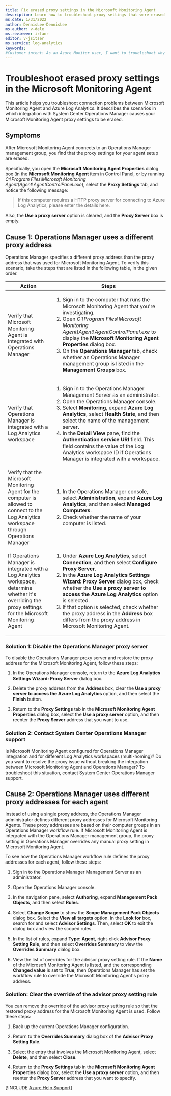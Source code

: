 ```yaml
---
title: Fix erased proxy settings in the Microsoft Monitoring Agent
description: Learn how to troubleshoot proxy settings that were erased for the Microsoft Monitoring Agent because of System Center Operations Manager integration.
ms.date: 1/31/2022
author: DennisLee-DennisLee
ms.author: v-dele
ms.reviewer: irfanr
editor: v-jsitser
ms.service: log-analytics
keywords:
#Customer intent: As an Azure Monitor user, I want to troubleshoot why the proxy settings for my Microsoft Monitoring Agent have disappeared so that I can connect to my Azure Log Analytics workspace to interact with System Center Operations Manager data.
---
```

# Troubleshoot erased proxy settings in the Microsoft Monitoring Agent

This article helps you troubleshoot connection problems between Microsoft Monitoring Agent and Azure Log Analytics. It describes the scenarios in which integration with System Center Operations Manager causes your Microsoft Monitoring Agent proxy settings to be erased.

## Symptoms

After Microsoft Monitoring Agent connects to an Operations Manager management group, you find that the proxy settings for your agent setup are erased.

Specifically, you open the **Microsoft Monitoring Agent Properties** dialog box (in the **Microsoft Monitoring Agent** item in Control Panel, or by running *C:\\Program Files\\Microsoft Monitoring Agent\\Agent\\AgentControlPanel.exe*), select the **Proxy Settings** tab, and notice the following message:

> If this computer requires a HTTP proxy server for connecting to Azure Log Analytics, please enter the details here.

Also, the **Use a proxy server** option is cleared, and the **Proxy Server** box is empty.

## Cause 1: Operations Manager uses a different proxy address

Operations Manager specifies a different proxy address than the proxy address that was used for Microsoft Monitoring Agent. To verify this scenario, take the steps that are listed in the following table, in the given order.

| Action | Steps |
| ------ | ----- |
| Verify that Microsoft Monitoring Agent is integrated with Operations Manager | <ol><li>Sign in to the computer that runs the Microsoft Monitoring Agent that you're investigating. </li><li>Open *C:\\Program Files\\Microsoft Monitoring Agent\\Agent\\AgentControlPanel.exe* to display the **Microsoft Monitoring Agent Properties** dialog box. </li><li>On the **Operations Manager** tab, check whether an Operations Manager management group is listed in the **Management Groups** box.</li></ol> |
| Verify that Operations Manager is integrated with a Log Analytics workspace | <ol><li>Sign in to the Operations Manager Management Server as an administrator. </li><li>Open the Operations Manager console. </li><li>Select **Monitoring**, expand **Azure Log Analytics**, select **Health State**, and then select the name of the management server. </li><li>In the **Detail View** pane, find the **Authentication service URI** field. This field contains the value of the Log Analytics workspace ID if Operations Manager is integrated with a workspace. </li></ol> |
| Verify that the Microsoft Monitoring Agent for the computer is allowed to connect to the Log Analytics workspace through Operations Manager | <ol><li>In the Operations Manager console, select **Administration**, expand **Azure Log Analytics**, and then select **Managed Computers**.</li><li>Check whether the name of your computer is listed.</li></ol> |
| If Operations Manager is integrated with a Log Analytics workspace, determine whether it's overriding the proxy settings for the Microsoft Monitoring Agent | <ol><li>Under **Azure Log Analytics**, select **Connection**, and then select **Configure Proxy Server**. </li><li>In the **Azure Log Analytics Settings Wizard: Proxy Server** dialog box, check whether the **Use a proxy server to access the Azure Log Analytics** option is selected. </li><li>If that option is selected, check whether the proxy address in the **Address** box differs from the proxy address in Microsoft Monitoring Agent. </li></ol> |

### Solution 1: Disable the Operations Manager proxy server

To disable the Operations Manager proxy server and restore the proxy address for the Microsoft Monitoring Agent, follow these steps:

1. In the Operations Manager console, return to the **Azure Log Analytics Settings Wizard: Proxy Server** dialog box.

1. Delete the proxy address from the **Address** box, clear the **Use a proxy server to access the Azure Log Analytics** option, and then select the **Finish** button.

1. Return to the **Proxy Settings** tab in the **Microsoft Monitoring Agent Properties** dialog box, select the **Use a proxy server** option, and then reenter the **Proxy Server** address that you want to use.

### Solution 2: Contact System Center Operations Manager support

Is Microsoft Monitoring Agent configured for Operations Manager integration and for different Log Analytics workspaces (multi-homing)? Do you want to resolve the proxy issue without breaking the integration between Microsoft Monitoring Agent and Operations Manager? To troubleshoot this situation, contact System Center Operations Manager support.

## Cause 2: Operations Manager uses different proxy addresses for each agent

Instead of using a single proxy address, the Operations Manager administrator defines different proxy addresses for Microsoft Monitoring Agents. These proxy addresses are based on their computer groups in an Operations Manager workflow rule. If Microsoft Monitoring Agent is integrated with the Operations Manager management group, the proxy setting in Operations Manager overrides any manual proxy setting in Microsoft Monitoring Agent.

To see how the Operations Manager workflow rule defines the proxy addresses for each agent, follow these steps:

1. Sign in to the Operations Manager Management Server as an administrator.

1. Open the Operations Manager console.

1. In the navigation pane, select **Authoring**, expand **Management Pack Objects**, and then select **Rules**.

1. Select **Change Scope** to show the **Scope Management Pack Objects** dialog box. Select the **View all targets** option. In the **Look for** box, search for and select **Advisor Settings**. Then, select **OK** to exit the dialog box and view the scoped rules.

1. In the list of rules, expand **Type: Agent**, right-click **Advisor Proxy Setting Rule**, and then select **Overrides Summary** to view the **Overrides Summary** dialog box.

1. View the list of overrides for the advisor proxy setting rule. If the **Name** of the Microsoft Monitoring Agent is listed, and the corresponding **Changed value** is set to **True**, then Operations Manager has set the workflow rule to override the Microsoft Monitoring Agent's proxy address.

### Solution: Clear the override of the advisor proxy setting rule

You can remove the override of the advisor proxy setting rule so that the restored proxy address for the Microsoft Monitoring Agent is used. Follow these steps:

1. Back up the current Operations Manager configuration.

1. Return to the **Overrides Summary** dialog box of the **Advisor Proxy Setting Rule**.

1. Select the entry that involves the Microsoft Monitoring Agent, select **Delete**, and then select **Close**.

1. Return to the **Proxy Settings** tab in the **Microsoft Monitoring Agent Properties** dialog box, select the **Use a proxy server** option, and then reenter the **Proxy Server** address that you want to specify.

[!INCLUDE [Azure Help Support](../../includes/azure-help-support.md)]
